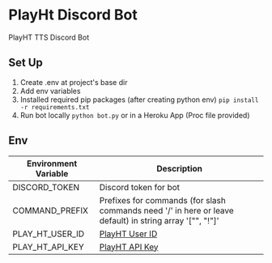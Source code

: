 # PlayHt Discord Bot
PlayHT TTS Discord Bot

## Set Up
1. Create .env at project's base dir
2. Add env variables
3. Installed required pip packages (after creating python env)
   `pip install -r requirements.txt`
4. Run bot locally
   `python bot.py`
   or in a Heroku App (Proc file provided)

## Env
| Environment Variable  | Description  |
| ----------------------| -------------|
| DISCORD_TOKEN         | Discord token for bot  |
| COMMAND_PREFIX        | Prefixes for commands (for slash commands need '/' in here or leave default) in string array '["\", "!"]'  |
| PLAY_HT_USER_ID       | [PlayHT User ID](https://docs.play.ht/reference/api-authentication) |
| PLAY_HT_API_KEY       | [PlayHT API Key](https://docs.play.ht/reference/api-authentication) |
